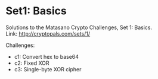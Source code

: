 Set1: Basics
============

Solutions to the Matasano Crypto Challenges, Set 1: Basics.  
Link: http://cryptopals.com/sets/1/

Challenges:
* c1: Convert hex to base64
* c2: Fixed XOR
* c3: Single-byte XOR cipher
